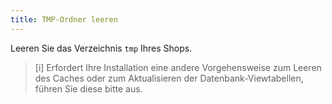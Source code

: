 ```yaml
---
title: TMP-Ordner leeren
---
```


Leeren Sie das Verzeichnis `tmp` Ihres Shops. 

> [i] Erfordert Ihre Installation eine andere Vorgehensweise zum Leeren des Caches oder zum Aktualisieren der Datenbank-Viewtabellen, führen Sie diese bitte aus.
